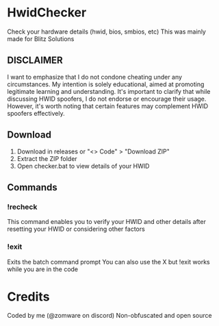 # HwidChecker
Check your hardware details (hwid, bios, smbios, etc)
This was mainly made for Blitz Solutions



## DISCLAIMER
I want to emphasize that I do not condone cheating under any circumstances. My intention is solely educational, aimed at promoting legitimate learning and understanding. It's important to clarify that while discussing HWID spoofers, I do not endorse or encourage their usage. However, it's worth noting that certain features may complement HWID spoofers effectively.

## Download
1. Download in releases or "<> Code" > "Download ZIP"
2. Extract the ZIP folder
3. Open checker.bat to view details of your HWID

## Commands
### !recheck
This command enables you to verify your HWID and other details after resetting your HWID or considering other factors
### !exit
Exits the batch command prompt
You can also use the X but !exit works while you are in the code

# Credits
Coded by me (@zomware on discord)
Non-obfuscated and open source
